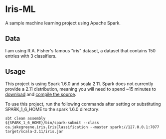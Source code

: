 Iris-ML
=======

A sample machine learning project using Apache Spark. 

Data
----

I am using R.A. Fisher's famous "iris" dataset, a dataset that contains 150 entries with 3 classifiers.

Usage
-----

This project is using Spark 1.6.0 and scala 2.11. Spark does not currently provide a 2.11 distribution, meaning you will need to spend ~15 minutes to [download](http://spark.apache.org/downloads.html) and [compile the source](http://spark.apache.org/docs/latest/building-spark.html#building-for-scala-211).

To use this project, run the following commands after setting or substituting SPARK_1_6_HOME to the spark 1.6.0 directory:

```
sbt clean assembly
${SPARK_1_6_HOME}/bin/spark-submit --class ca.jakegreene.iris.IrisClassification --master spark://127.0.0.1:7077 target/scala-2.11/iris.jar 
```

